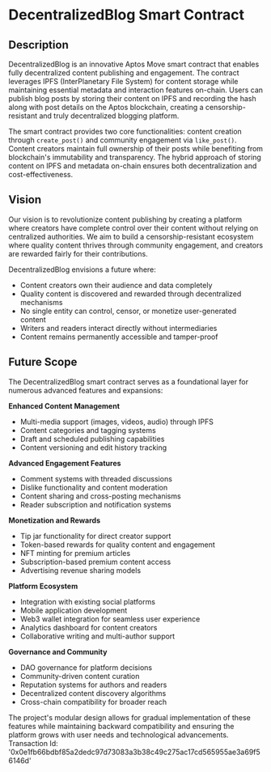 # DecentralizedBlog Smart Contract

## Description

DecentralizedBlog is an innovative Aptos Move smart contract that enables fully decentralized content publishing and engagement. The contract leverages IPFS (InterPlanetary File System) for content storage while maintaining essential metadata and interaction features on-chain. Users can publish blog posts by storing their content on IPFS and recording the hash along with post details on the Aptos blockchain, creating a censorship-resistant and truly decentralized blogging platform.

The smart contract provides two core functionalities: content creation through `create_post()` and community engagement via `like_post()`. Content creators maintain full ownership of their posts while benefiting from blockchain's immutability and transparency. The hybrid approach of storing content on IPFS and metadata on-chain ensures both decentralization and cost-effectiveness.

## Vision

Our vision is to revolutionize content publishing by creating a platform where creators have complete control over their content without relying on centralized authorities. We aim to build a censorship-resistant ecosystem where quality content thrives through community engagement, and creators are rewarded fairly for their contributions.

DecentralizedBlog envisions a future where:
- Content creators own their audience and data completely
- Quality content is discovered and rewarded through decentralized mechanisms
- No single entity can control, censor, or monetize user-generated content
- Writers and readers interact directly without intermediaries
- Content remains permanently accessible and tamper-proof

## Future Scope

The DecentralizedBlog smart contract serves as a foundational layer for numerous advanced features and expansions:

**Enhanced Content Management**
- Multi-media support (images, videos, audio) through IPFS
- Content categories and tagging systems
- Draft and scheduled publishing capabilities
- Content versioning and edit history tracking

**Advanced Engagement Features**
- Comment systems with threaded discussions
- Dislike functionality and content moderation
- Content sharing and cross-posting mechanisms
- Reader subscription and notification systems

**Monetization and Rewards**
- Tip jar functionality for direct creator support
- Token-based rewards for quality content and engagement
- NFT minting for premium articles
- Subscription-based premium content access
- Advertising revenue sharing models

**Platform Ecosystem**
- Integration with existing social platforms
- Mobile application development
- Web3 wallet integration for seamless user experience
- Analytics dashboard for content creators
- Collaborative writing and multi-author support

**Governance and Community**
- DAO governance for platform decisions
- Community-driven content curation
- Reputation systems for authors and readers
- Decentralized content discovery algorithms
- Cross-chain compatibility for broader reach

The project's modular design allows for gradual implementation of these features while maintaining backward compatibility and ensuring the platform grows with user needs and technological advancements.
Transaction Id: '0x0e1fb66bdbf85a2dedc97d73083a3b38c49c275ac17cd565955ae3a69f56146d'
